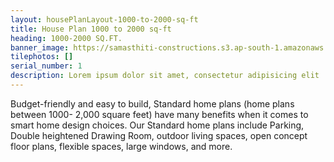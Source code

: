 ```yaml
---
layout: housePlanLayout-1000-to-2000-sq-ft
title: House Plan 1000 to 2000 sq-ft
heading: 1000-2000 SQ.FT.
banner_image: https://samasthiti-constructions.s3.ap-south-1.amazonaws.com/uploads/house1000-2000 SQFT.jpeg
tilephotos: []
serial_number: 1
description: Lorem ipsum dolor sit amet, consectetur adipisicing elit
---
```

Budget-friendly and easy to build, Standard home plans (home plans between 1000- 2,000 square feet) have many benefits when it comes to smart home design choices. Our Standard home plans include Parking, Double heightened Drawing Room, outdoor living spaces, open concept floor plans, flexible spaces, large windows, and more.
